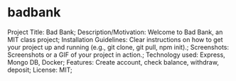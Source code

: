 # badbank

Project Title: Bad Bank;
Description/Motivation: Welcome to Bad Bank, an MIT class project;
Installation Guidelines: Clear instructions on how to get your project up and running (e.g., git clone, git pull, npm init).;
Screenshots: Screenshots or a GIF of your project in action.;
Technology used: Express, Mongo DB, Docker;
Features: Create account, check balance, withdraw, deposit;
License: MIT;
